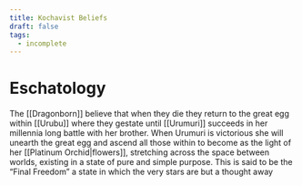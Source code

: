 ```yaml
---
title: Kochavist Beliefs
draft: false
tags:
  - incomplete
---
```

# Eschatology
The [[Dragonborn]] believe that when they die they return to the great egg within [[Urubu]] where they gestate until [[Urumuri]] succeeds in her millennia long battle with her brother. When Urumuri is victorious she will unearth the great egg and ascend all those within to become as the light of her [[Platinum Orchid|flowers]], stretching across the space between worlds, existing in a state of pure and simple purpose. This is said to be the “Final Freedom” a state in which the very stars are but a thought away
